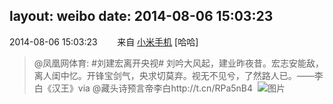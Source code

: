 layout: weibo
date: 2014-08-06 15:03:23
---
2014-08-06 15:03:23  &nbsp;&nbsp;&nbsp;&nbsp;&nbsp;&nbsp; 来自 <a href="http://app.weibo.com/t/feed/22zMnn" rel="nofollow">小米手机</a>
[哈哈]
>  @凤凰网体育: #刘建宏离开央视# 刘吟大风起，建业昨夜昔。宏志安能敌，离人闺中忆。开锋宝剑气，央求切莫弃。视无不见兮，了然路人已。——李白《汉王》via @藏头诗预言帝李白http://t.cn/RPa5nB4 ​​​
>  ![图片](https://ww4.sinaimg.cn/large/88bf7f10jw1ej2tgzjiu0j20e40qidgz.jpg)
